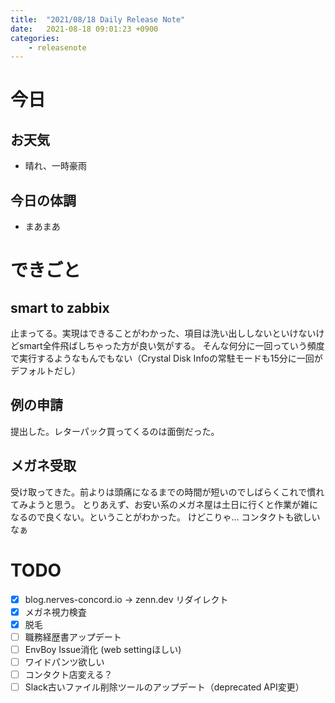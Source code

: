 ```yaml
---
title:  "2021/08/18 Daily Release Note"
date:   2021-08-18 09:01:23 +0900
categories:
    - releasenote
---
```

# 今日

## お天気

* 晴れ、一時豪雨

## 今日の体調

* まあまあ

# できごと

## smart to zabbix

止まってる。実現はできることがわかった、項目は洗い出ししないといけないけどsmart全件飛ばしちゃった方が良い気がする。
そんな何分に一回っていう頻度で実行するようなもんでもない（Crystal Disk Infoの常駐モードも15分に一回がデフォルトだし）

## 例の申請

提出した。レターパック買ってくるのは面倒だった。

## メガネ受取

受け取ってきた。前よりは頭痛になるまでの時間が短いのでしばらくこれで慣れてみようと思う。
とりあえず、お安い系のメガネ屋は土日に行くと作業が雑になるので良くない。ということがわかった。
けどこりゃ… コンタクトも欲しいなぁ



# TODO 

- [x] blog.nerves-concord.io -> zenn.dev リダイレクト
- [x] メガネ視力検査
- [x] 脱毛
- [ ] 職務経歴書アップデート
- [ ] EnvBoy Issue消化 (web settingほしい)
- [ ] ワイドパンツ欲しい
- [ ] コンタクト店変える？
- [ ] Slack古いファイル削除ツールのアップデート（deprecated API変更）
